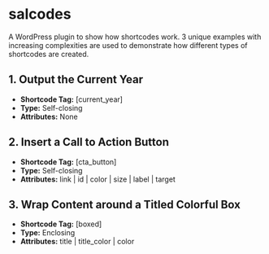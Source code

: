 # salcodes
A WordPress plugin to show how shortcodes work. 3 unique examples with increasing complexities are used to demonstrate how different types of shortcodes are created. 

## 1. Output the Current Year
- **Shortcode Tag:** [current_year]
- **Type:** Self-closing
- **Attributes:** None

## 2. Insert a Call to Action Button
- **Shortcode Tag:** [cta_button]
- **Type:** Self-closing
- **Attributes:** link | id | color | size | label | target

## 3. Wrap Content around a Titled Colorful Box
- **Shortcode Tag:** [boxed]
- **Type:** Enclosing
- **Attributes:** title | title_color | color
